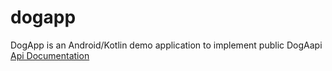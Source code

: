 # **dogapp**

DogApp is an Android/Kotlin demo application to implement public DogAapi <br>
[Api Documentation](https://dog.ceo/dog-api/)
